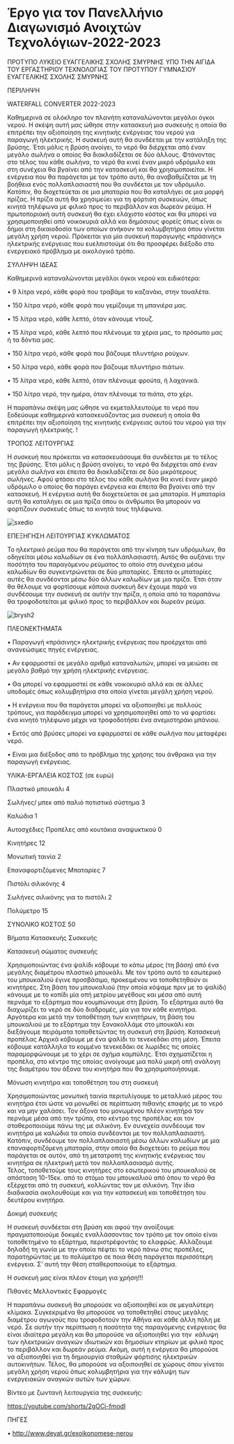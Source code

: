 # Έργο για τον Πανελλήνιο Διαγωνισμό Ανοιχτών Τεχνολόγιων-2022-2023

ΠΡΟΤΥΠΟ ΛΥΚΕΙΟ ΕΥΑΓΓΕΛΙΚΗΣ ΣΧΟΛΗΣ ΣΜΥΡΝΗΣ ΥΠΟ ΤΗΝ ΑΙΓΙΔΑ ΤΟΥ ΕΡΓΑΣΤΗΡΙΟΥ ΤΕΧΝΟΛΟΓΙΑΣ ΤΟΥ ΠΡΟΤΥΠΟΥ ΓΥΜΝΑΣΙΟΥ ΕΥΑΓΓΕΛΙΚΗΣ ΣΧΟΛΗΣ ΣΜΥΡΝΗΣ 

ΠΕΡΙΛΗΨΗ

WATERFALL CONVERTER 2022-2023

   Καθημερινά σε ολόκληρο τον πλανήτη καταναλώνονται  μεγάλοι όγκοι νερού. Η  σκέψη αυτή μας ώθησε στην κατασκευή μια συσκευής η οποία θα επιτρέπει την αξιοποίηση της κινητικής ενέργειας  του νερού για παραγωγή ηλεκτρικής. 
   Η συσκευή αυτή θα συνδέεται με την κατάληξη της βρύσης. Έτσι μόλις η βρύση ανοίγει, το νερό θα διέρχεται από έναν μεγάλο σωλήνα ο οποίος θα διακλαδίζεται σε δύο άλλους. Φτάνοντας στο τέλος του κάθε σωλήνα, το νερό  θα κινεί έναν μικρό υδρόμυλο και στη συνέχεια θα βγαίνει από την κατασκευή και θα χρησιμοποιείται. Η ενέργεια που θα παράγεται με τον τρόπο αυτό, θα αναβαθμίζεται με τη βοήθεια ενός πολλαπλασιαστή που θα συνδέεται με τον υδρόμυλο. Κατόπιν, θα διοχετεύεται σε μια μπαταρία που θα καταλήγει σε μια μορφή πρίζας. Η πρίζα αυτή θα χρησιμεύει για τη φόρτιση συσκευών, όπως κινητά τηλέφωνα με φιλικό προς το περιβάλλον και δωρεάν ρεύμα. 
   Η πρωτοποριακή αυτή συσκευή θα έχει ελάχιστο κόστος και θα μπορεί να χρησιμοποιηθεί από νοικοκυριά αλλά και δημόσιους φορείς όπως είναι οι δήμοι στη δικαιοδοσία των οποίων ανήκουν τα κολυμβητήρια όπου γίνεται μεγάλη χρήση νερού. Πρόκειται για μία συσκευή παραγωγής «πράσινης» ηλεκτρικής ενέργειας που ευελπιστούμε ότι θα προσφέρει διέξοδο στο ενεργειακό πρόβλημα με οικολογικό τρόπο.


ΣΥΛΛΗΨΗ ΙΔΕΑΣ

Καθημερινά καταναλώνονται μεγάλοι όγκοι νερού και ειδικότερα:

•	9 λίτρα νερό, κάθε φορά που τραβάμε το καζανάκι, στην τουαλέτα.

•	150 λίτρα νερό, κάθε φορά που γεμίζουμε τη μπανιέρα μας.

•	15 λίτρα νερό, κάθε λεπτό, όταν κάνουμε ντουζ.

•	15 λίτρα νερό, κάθε λεπτό που πλένουμε τα χέρια μας, το πρόσωπο μας ή τα δόντια μας.

•	150 λίτρα νερό, κάθε φορά που βάζουμε πλυντήριο ρούχων.

•	50 λίτρα νερό, κάθε φορά που βάζουμε πλυντήριο πιάτων.

•	15 λίτρα νερό, κάθε λεπτό, όταν πλένουμε φρούτα, ή λαχανικά.

•	150 λίτρα νερό, την ημέρα, όταν πλένουμε τα πιάτα, στο χέρι.

Η παραπάνω σκέψη μας ώθησε να εκμεταλλευτούμε το νερό που ξοδεύουμε καθημερινά κατασκευάζοντας μια συσκευή η οποία θα επιτρέπει την αξιοποίηση της κινητικής ενέργειας αυτού του νερού για την παραγωγή ηλεκτρικής. !


ΤΡΟΠΟΣ ΛΕΙΤΟΥΡΓΙΑΣ

Η συσκευή που πρόκειται να κατασκευάσουμε θα συνδέεται με το τέλος της βρύσης. Έτσι μόλις η βρύση ανοίγει, το νερό θα διέρχεται από έναν μεγάλο σωλήνα και έπειτα θα διακλαδίζεται σε δύο μικρότερους σωλήνες. Αφού φτάσει στο τέλος του κάθε σωλήνα θα κινεί έναν μικρό υδρόμυλο ο οποίος θα παράγει ενέργεια και έπειτα θα βγαίνει από την κατασκευή. Η ενέργεια αυτή θα διοχετεύεται σε μια μπαταρία. Η μπαταρία αυτή θα καταλήγει σε μια πρίζα όπου οι άνθρωποι θα μπορούν να φορτίζουν συσκευές όπως τα κινητά τους τηλέφωνα.  

![sxedio](https://user-images.githubusercontent.com/97704510/198717796-96a7a1fa-db40-4782-81e7-fb37b25b9aee.png)

ΕΠΕΞΗΓΗΣΗ ΛΕΙΤΟΥΡΓΙΑΣ ΚΥΚΛΩΜΑΤΟΣ

Το ηλεκτρικό ρεύμα που θα παράγεται από την κίνηση των υδρόμυλων, θα οδηγείται μέσω καλωδίων σε ένα πολλάπλασιαστή. Αυτός θα αυξάνει την ποσότητα του παραγόμενου ρεύματος το οποίο στη συνέχεια μέσω καλωδίων θα συγκεντρώνεται σε δύο μπαταρίες. Έπειτα οι μπαταρίες αυτές θα συνδέονται μέσω δύο άλλων καλωδίων με μια πρίζα. Έτσι όταν θα θέλουμε να φορτίσουμε κάποια συσκευή δεν έχουμε παρά να συνδέσουμε την συσκευή σε αυτήν την πρίζα, η οποία από τα παραπάνω θα τροφοδοτείται με  φιλικό προς το περιβάλλον και δωρεάν ρεύμα.

![brysh2](https://user-images.githubusercontent.com/97704510/198702502-8d0ec898-2909-4156-a986-df857bb1cafd.png)

ΠΛΕΟΝΕΚΤΗΜΑΤΑ 

•	Παραγωγή «πράσινης» ηλεκτρικής ενέργειας που προέρχεται από ανανεώσιμες πηγές ενέργειας.

•	Αν εφαρμοστεί σε μεγάλο αριθμό καταναλωτών, μπορεί να μειώσει σε μεγάλο βαθμό την χρήση ηλεκτρικής ενέργειας.

•	Θα μπορεί να εφαρμοστεί σε κάθε νοικοκυριό αλλά και σε άλλες υποδομές όπως κολυμβητήρια στα οποία γίνεται μεγάλη χρήση νερού.

•	Η ενέργεια που θα παράγεται μπορεί να αξιοποιηθεί με πολλούς τρόπους, για παράδειγμα μπορεί να  χρησιμοποιηθεί από το να φορτίσει ένα κινητό τηλέφωνο μέχρι να τροφοδοτήσει ένα ανεμιστηράκι μπάνιου. 

•	Εκτός από βρύσες μπορεί να εφαρμοστεί σε κάθε σωλήνα που μεταφέρει νερό.

•	Είναι μια διέξοδος από το πρόβλημα της χρήσης του άνθρακα για την παραγωγή ενέργειας.

ΥΛΙΚΑ-ΕΡΓΑΛΕΙΑ ΚΟΣΤΟΣ (σε ευρώ)

Πλαστικό μπουκάλι 4 

Σωλήνες/ μπεκ από παλιό ποτιστικό σύστημα 3

Καλώδια 1 

Αυτοσχέδιες Προπέλες από κουτάκια αναψυκτικού 0 

Κινητήρες 12

Μονωτική ταινία 2 

Επαναφορτιζόμενες Μπαταρίες 7

Πιστόλι σιλικόνης 4

Σωλήνες σιλικόνης για το πιστόλι 2 

Πολύμετρο 15

ΣΥΝΟΛΙΚΟ ΚΟΣΤΟΣ 50

Βήματα Κατασκευής Συσκευής 


Κατασκευή σώματος συσκευής

Χρησιμοποιώντας ένα ψαλίδι κόβουμε το κάτω μέρος (τη βάση) από ένα μεγάλης διαμέτρου πλαστικό μπουκάλι. Με τον τρόπο αυτό το εσωτερικό του μπουκαλιού έγινε προσβάσιμο, προκειμένου να τοποθετηθούν οι κινητήρες.
Στη βάση του μπουκαλιού (την οποία κόψαμε πριν με το ψαλίδι) κάνουμε με το κοπίδι μία οπή μετρίου μεγέθους και μέσα από αυτή περνάμε το εξάρτημα που κουμπώνουμε στη βρύση. Το εξάρτημα αυτό θα διαχωρίζει το νερό σε δύο διαδρομές, μία για τον κάθε κινητήρα. Αργότερα και μετά την τοποθέτηση των κινητήρων, τη βάση του μπουκαλιού με το εξάρτημα την ξανακολλάμε  στο μπουκάλι και διεξάγουμε πειράματα τοποθετώντας τη συσκευή στη βρύση. 
Κατασκευή προπέλας
Αρχικά κόβουμε με ένα ψαλίδι το τενεκεδάκι στη μέση. Έπειτα κόβουμε κατάλληλα το κομμένο τενεκεδάκι σε λωρίδες τις οποίες παραμορφώνουμε με το χέρι σε σχήμα καμπύλης. Έτσι σχηματίζεται η προπέλα, στο κέντρο της οποίας ανοίγουμε μια πολύ μικρή οπή ανάλογη της διαμέτρου του άξονα του κινητήρα που θα χρησιμοποιήσουμε.


Μόνωση κινητήρα και τοποθέτηση του στη συσκευή

Χρησιμοποιώντας μονωτική ταινία περιτυλίγουμε το μεταλλικό μέρος του κινητήρα έτσι ώστε να μονωθεί σε περίπτωση πιθανής επαφής με το νερό και να μην χαλάσει.
Τον άξονα του μονωμένου πλέον κινητήρα τον περνάμε μέσα από την τρύπα, στο κέντρο της προπέλας και τον σταθεροποιούμε πάνω της με σιλικόνη. Εν συνεχεία συνδέουμε τον κινητήρα με καλώδια τα οποία συνδέονται με τον πολλαπλασιαστή. Κατόπιν, συνδέουμε τον πολλαπλασιαστή μέσω άλλων καλωδίων με μια επαναφορτιζόμενη μπαταρία, στην οποία θα διοχετεύει το ρεύμα που παράγεται σε αυτόν, από τη μετατροπή της κινητικής ενέργειας του κινητήρα σε ηλεκτρική μετά τον πολλαπλασιασμό αυτής.  
Τέλος, τοποθετούμε τους κινητήρες στο εσωτερικού του μπουκαλιού σε απόσταση 10-15εκ. από το στόμιο του μπουκαλιού από όπου το νερό θα εξέρχεται από τη συσκευή, κολλώντας τον με σιλικόνη.
Την ίδια διαδικασία ακολουθούμε και για την κατασκευή και τοποθέτηση του δευτέρου κινητήρα.

Δοκιμή συσκευής

Η συσκευή συνδέεται στη βρύση και αφού την ανοίξουμε πραγματοποιούμε δοκιμές εναλλάσσοντας τον τρόπο με τον οποίο είναι τοποθετημένο το εξάρτημα, περιστρέφοντάς το ελαφρώς.  Αλλάζουμε δηλαδή τη γωνία με την οποία πέφτει το νερό πάνω στις προπέλες, παρατηρώντας με το πολύμετρο σε ποια θέση παράγεται περισσότερη ενέργεια. Σ’ αυτή την θέση σταθεροποιούμε το εξάρτημα.  

Η συσκευή μας είναι πλέον έτοιμη για χρήση!!!

Πιθανές Μελλοντικές Εφαρμογές 

Η παραπάνω συσκευή θα μπορούσε να αξιοποιηθεί και σε μεγαλύτερη κλίμακα. Συγκεκριμένα θα μπορούσε να τοποθετηθεί στους μεγάλης διαμέτρου αγωγούς που τροφοδοτούν την Αθήνα και κάθε άλλη πόλη με νερό. Σε αυτήν την περίπτωση η ποσότητα της παραγόμενης ενέργειας θα είναι ιδιαίτερα μεγάλη και θα μπορούσε να αξιοποιηθεί για την  κάλυψη των ηλεκτρικών αναγκών ιδιωτικών και δημοσίων κτηρίων με φιλικό προς το περιβάλλον και δωρεάν ρεύμα. Ακόμη, αυτή η ενέργεια θα μπορούσε να αξιοποιηθεί για τη δημιουργία σταθμών φόρτισης ηλεκτρικών αυτοκινήτων. Τέλος, θα μπορούσε να αξοιποιηθεί σε χώρους όπου γίνεται μεγάλη χρήση νερού όπως κολυμβητήρια για την κάλυψη των ενεργειακών αναγκών αυτών των χώρων.

Βίντεο με ζωντανή λειτουργεία της συσκευής:

https://youtube.com/shorts/2gOCj-fmodI

ΠΗΓΕΣ

•	http://www.deyat.gr/exoikonomese-nerou
